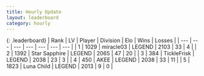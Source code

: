 ```yaml
---
title: Hourly Update
layout: leaderboard
category: hourly
---
```


{: .leaderboard}
| Rank | LV | Player | Division | Elo | Wins | Losses |
| --- | --- | --- | --- | --- | --- | --- |
| <span data-change="0">1</span> | 1029 | <span title="ID: 416373">miracle03</span> | LEGEND | <span data-change="0">2103</span> | <span data-change="0">33</span> | <span data-change="0">4</span> |
| <span data-change="0">2</span> | 1392 | <span title="ID: 315148">Star Sapphire</span> | LEGEND | <span data-change="5">2065</span> | <span data-change="1">47</span> | <span data-change="0">20</span> |
| <span data-change="0">3</span> | 384 | <span title="ID: 512212">TickleFrisk</span> | LEGEND | <span data-change="0">2038</span> | <span data-change="0">23</span> | <span data-change="0">3</span> |
| <span data-change="0">4</span> | 450 | <span title="ID: 455100">AKEE</span> | LEGEND | <span data-change="7">2038</span> | <span data-change="1">33</span> | <span data-change="0">11</span> |
| <span data-change="0">5</span> | 1823 | <span title="ID: 164871">Luna Child</span> | LEGEND | <span data-change="0">2013</span> | <span data-change="0">9</span> | <span data-change="0">0</span> |